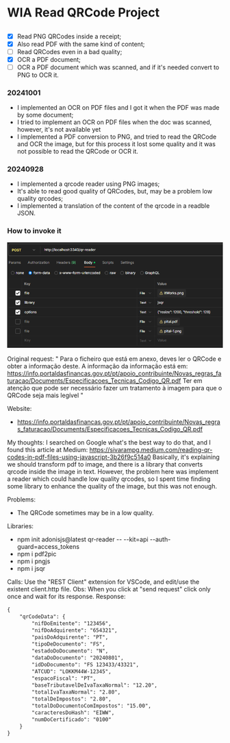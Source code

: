 # WIA Read QRCode Project

## 
- [x] Read PNG QRCodes inside a receipt;
- [x] Also read PDF with the same kind of content;
- [ ] Read QRCodes even in a bad quality;
- [x] OCR a PDF document;
- [ ] OCR a PDF document which was scanned, and if it's needed convert to PNG to OCR it.

### 20241001
- I implemented an OCR on PDF files and I got it when the PDF was made by some document;
- I tried to implement an OCR on PDF files when the doc was scanned, however, it's not available yet
- I implemented a PDF conversion to PNG, and tried to read the QRCode and OCR the image, but for this process it lost some quality and it was not possible to read the QRCode or OCR it.

### 20240928
- I implemented a qrcode reader using PNG images;
- It's able to read good quality of QRCodes, but, may be a problem low quality qrcodes;
- I implemented a translation of the content of the qrcode in a readble JSON.

### How to invoke it
![](./public/postman.png)


Original request:
" Para o ficheiro que está em anexo, deves ler o QRCode e obter a informação deste.
A informação da informação está em: https://info.portaldasfinancas.gov.pt/pt/apoio_contribuinte/Novas_regras_faturacao/Documents/Especificacoes_Tecnicas_Codigo_QR.pdf
Ter em atenção que pode ser necessário fazer um tratamento à imagem para que o QRCode seja mais legível "

Website: 
- https://info.portaldasfinancas.gov.pt/pt/apoio_contribuinte/Novas_regras_faturacao/Documents/Especificacoes_Tecnicas_Codigo_QR.pdf

My thoughts:
  I searched on Google what's the best way to do that, and I found this article at Medium:
  https://sivarampg.medium.com/reading-qr-codes-in-pdf-files-using-javascript-3b26f9c514a0
  Basically, it's explaining we should transform pdf to image, and there is a library that converts qrcode inside the image in text. 
  However, the problem here was implement a reader which could handle low quality qrcodes, so I spent time finding some library to enhance the quality of the image, but this was not enough. 

Problems:
- The QRCode sometimes may be in a low quality.

Libraries:
- npm init adonisjs@latest qr-reader -- --kit=api --auth-guard=access_tokens 
- npm i pdf2pic 
- npm i pngjs
- npm i jsqr

Calls:
Use the "REST Client" extension for VSCode, and edit/use the existent client.http file.
Obs: When you click at "send request" click only once and wait for its response. 
Response:
```
{
    "qrCodeData": {
        "nifDoEmitente": "123456",
        "nifDoAdquirente": "654321",
        "paisDoAdquirente": "PT",
        "tipoDeDocumento": "FS",
        "estadoDoDocumento": "N",
        "dataDoDocumento": "20240801",
        "idDoDocumento": "FS 123433/43321",
        "ATCUD": "LOKKM44W-12345",
        "espacoFiscal": "PT",
        "baseTributavelDeIvaTaxaNormal": "12.20",
        "totalIvaTaxaNormal": "2.80",
        "totalDeImpostos": "2.80",
        "totalDoDocumentoComImpostos": "15.00",
        "caracteresDoHash": "EIWW",
        "numDoCertificado": "0100"
    }
}
```